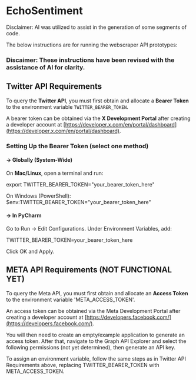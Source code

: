 # **EchoSentiment**

Disclaimer: AI was utilized to assist in the generation of some segments of code.

The below instructions are for running the webscraper API prototypes:

### Discaimer: These instructions have been revised with the assistance of AI for clarity. ###

## **Twitter API Requirements**  

To query the **Twitter API**, you must first obtain and allocate a **Bearer Token** to the environment variable `TWITTER_BEARER_TOKEN`.  

A bearer token can be obtained via the **X Development Portal** after creating a developer account at [https://developer.x.com/en/portal/dashboard](https://developer.x.com/en/portal/dashboard).  

### **Setting Up the Bearer Token (select one method)**  


#### **-> Globally (System-Wide)**  
On **Mac/Linux**, open a terminal and run:

export TWITTER_BEARER_TOKEN="your_bearer_token_here"

On Windows (PowerShell):
$env:TWITTER_BEARER_TOKEN="your_bearer_token_here"


#### **-> In PyCharm**
Go to Run → Edit Configurations.
Under Environment Variables, add:

TWITTER_BEARER_TOKEN=your_bearer_token_here

Click OK and Apply.

## **META API Requirements (NOT FUNCTIONAL YET)**  
To query the Meta API, you must first obtain and allocate an **Access Token** to the environment variable 'META_ACCESS_TOKEN'.

An access token can be obtained via the Meta Development Portal after creating a developer account at [https://developers.facebook.com/](https://developers.facebook.com/).

You will then need to create an empty/example application to generate an access token. After that, navigate to the Graph API Explorer and select the following permissions (not yet determined), then generate an API key.

To assign an environment variable, follow the same steps as in Twitter API Requirements above, replacing TWITTER_BEARER_TOKEN with META_ACCESS_TOKEN.

